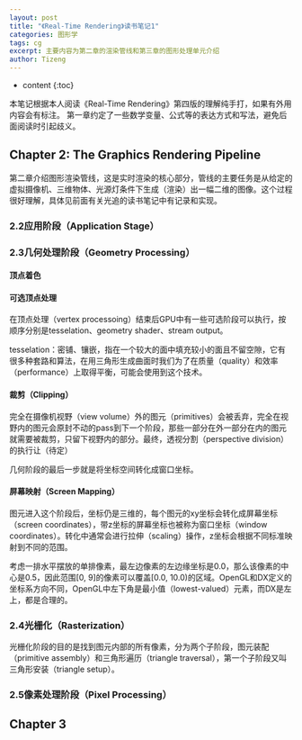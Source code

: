 ```yaml
---
layout: post
title: "《Real-Time Rendering》读书笔记1"
categories: 图形学
tags: cg
excerpt: 主要内容为第二章的渲染管线和第三章的图形处理单元介绍
author: Tizeng
---
```


* content
{:toc}

本笔记根据本人阅读《Real-Time Rendering》第四版的理解纯手打，如果有外用内容会有标注。
第一章约定了一些数学变量、公式等的表达方式和写法，避免后面阅读时引起歧义。

## Chapter 2: The Graphics Rendering Pipeline

第二章介绍图形渲染管线，这是实时渲染的核心部分，管线的主要任务是从给定的虚拟摄像机、三维物体、光源灯条件下生成（渲染）出一幅二维的图像。这个过程很好理解，具体见前面有关光追的读书笔记中有记录和实现。

### 2.2应用阶段（Application Stage）

### 2.3几何处理阶段（Geometry Processing）

#### 顶点着色

#### 可选顶点处理

在顶点处理（vertex processoing）结束后GPU中有一些可选阶段可以执行，按顺序分别是tesselation、geometry shader、stream output。

tesselation：密铺、镶嵌，指在一个较大的面中填充较小的面且不留空隙，它有很多种套路和算法，在用三角形生成曲面时我们为了在质量（quality）和效率（performance）上取得平衡，可能会使用到这个技术。

#### 裁剪（Clipping）

完全在摄像机视野（view volume）外的图元（primitives）会被丢弃，完全在视野内的图元会原封不动的pass到下一个阶段，那些一部分在外一部分在内的图元就需要被裁剪，只留下视野内的部分。最终，透视分割（perspective division）的执行让（待定）

几何阶段的最后一步就是将坐标空间转化成窗口坐标。

#### 屏幕映射（Screen Mapping）

图元进入这个阶段后，坐标仍是三维的，每个图元的xy坐标会转化成屏幕坐标（screen coordinates），带z坐标的屏幕坐标也被称为窗口坐标（window coordinates）。转化中通常会进行拉伸（scaling）操作，z坐标会根据不同标准映射到不同的范围。

考虑一排水平摆放的单排像素，最左边像素的左边缘坐标是0.0，那么该像素的中心是0.5，因此范围[0, 9]的像素可以覆盖[0.0, 10.0)的区域。OpenGL和DX定义的坐标系方向不同，OpenGL中左下角是最小值（lowest-valued）元素，而DX是左上，都是合理的。

### 2.4光栅化（Rasterization）

光栅化阶段的目的是找到图元内部的所有像素，分为两个子阶段，图元装配（primitive assembly）和三角形遍历（triangle traversal），第一个子阶段又叫三角形安装（triangle setup）。

### 2.5像素处理阶段（Pixel Processing）

## Chapter 3
